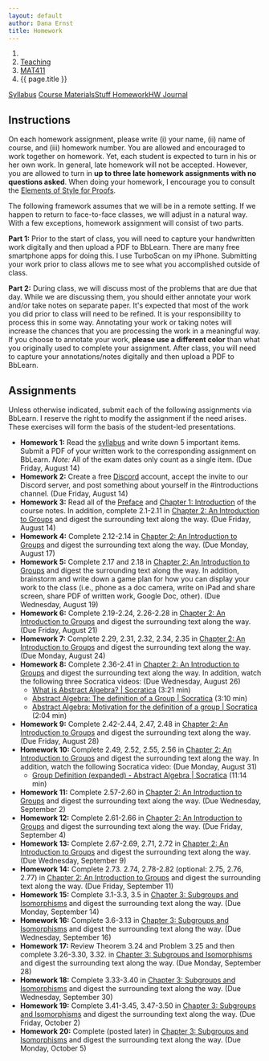 ```yaml
---
layout: default
author: Dana Ernst
title: Homework
---
```


<ol class="breadcrumb">
  <li><a href="/"><i class="fa fa-home"></i></a></li>
  <li><a href="/teaching/">Teaching</a></li>
  <li><a href="/teaching/mat411f20">MAT411</a></li>
  <li class="active">{{ page.title }}</li>
</ol>

<div class="row">
<div class="col-xs-12">
<div class="btn-group btn-group-justified">
<a class="btn btn-default btn-success" href="{{site.baseurl}}/teaching/mat411f20/syllabus/">Syllabus</a>
<a class="btn btn-default btn-primary" href="{{site.baseurl}}/teaching/mat411f20/materials/">
<span class="hidden-xs">Course Materials</span><span class="visible-xs">Stuff</span>
</a>
<a class="btn btn-default btn-warning" href="{{site.baseurl}}/teaching/mat411f20/homework/">
<span class="hidden-xs">Homework</span><span class="visible-xs">HW</span>
</a>
<a class="btn btn-default btn-info" href="{{site.baseurl}}/teaching/mat411f20/journal/">Journal</a>
</div>
</div>
</div>

## Instructions ##
On each homework assignment, please write (i) your name, (ii) name of course, and (iii) homework number. You are allowed and encouraged to work together on homework. Yet, each student is expected to turn in his or her own work. In general, late homework will not be accepted. However, you are allowed to turn in **up to three late homework assignments with no questions asked**. When doing your homework, I encourage you to consult the [Elements of Style for Proofs]({{site.baseurl}}/teaching/ElementsOfStyle.pdf).

The following framework assumes that we will be in a remote setting. If we happen to return to face-to-face classes, we will adjust in a natural way. With a few exceptions, homework assignment will consist of two parts.

**Part 1:** Prior to the start of class, you will need to capture your handwritten work digitally and then upload a PDF to BbLearn. There are many free smartphone apps for doing this. I use TurboScan on my iPhone. Submitting your work prior to class allows me to see what you accomplished outside of class.

**Part 2:** During class, we will discuss most of the problems that are due that day. While we are discussing them, you should either annotate your work and/or take notes on separate paper. It's expected that most of the work you did prior to class will need to be refined. It is your responsibility to process this in some way. Annotating your work or taking notes will increase the chances that you are processing the work in a meaningful way. If you choose to annotate your work, **please use a different color** than what you originally used to complete your assignment.  After class, you will need to capture your annotations/notes digitally and then upload a PDF to BbLearn.

## Assignments ##
Unless otherwise indicated, submit each of the following assignments via BbLearn. I reserve the right to modify the assignment if the need arises.  These exercises will form the basis of the student-led presentations.
<!-- The following assignments are due at the beginning of the indicated class meeting. However, most assignments will be collected at the end of the class meeting.  I reserve the right to modify the assignment if the need arises.  These exercises will form the basis of the student-led presentations.  Daily assignments will be graded on a $\checkmark$-system.  During class, **you are only allowed and encouraged to annotate your homework using the colored marker pens that I provide**. -->

- **Homework 1:** Read the [syllabus]({{site.baseurl}}/teaching/mat411f20/syllabus/) and write down 5 important items. Submit a PDF of your written work to the corresponding assignment on BbLearn. *Note:*  All of the exam dates only count as a single item.  (Due Friday, August 14)
- **Homework 2:** Create a free [Discord](http://discord.com) account, accept the invite to our Discord server, and post something about yourself in the #introductions channel. (Due Friday, August 14)
- **Homework 3:** Read all of the [Preface]({{site.baseurl}}/teaching/mat411f20/Preface.pdf) and [Chapter 1: Introduction]({{site.baseurl}}/teaching/mat411f20/Introduction.pdf) of the course notes.  In addition, complete 2.1-2.11 in [Chapter 2: An Introduction to Groups]({{site.baseurl}}/teaching/mat411f20/IntroGroups.pdf) and digest the surrounding text along the way. (Due Friday, August 14)
- **Homework 4:** Complete 2.12-2.14 in [Chapter 2: An Introduction to Groups]({{site.baseurl}}/teaching/mat411f20/IntroGroups.pdf) and digest the surrounding text along the way. (Due Monday, August 17)
- **Homework 5:** Complete 2.17 and 2.18 in [Chapter 2: An Introduction to Groups]({{site.baseurl}}/teaching/mat411f20/IntroGroups.pdf) and digest the surrounding text along the way. In addition, brainstorm and write down a game plan for how you can display your work to the class (i.e., phone as a doc camera, write on iPad and share screen, share PDF of written work, Google Doc, other). (Due Wednesday, August 19)
- **Homework 6:** Complete 2.19-2.24, 2.26-2.28 in [Chapter 2: An Introduction to Groups]({{site.baseurl}}/teaching/mat411f20/IntroGroups.pdf) and digest the surrounding text along the way. (Due Friday, August 21)
- **Homework 7:** Complete 2.29, 2.31, 2.32, 2.34, 2.35 in [Chapter 2: An Introduction to Groups]({{site.baseurl}}/teaching/mat411f20/IntroGroups.pdf) and digest the surrounding text along the way. (Due Monday, August 24)
- **Homework 8:** Complete 2.36-2.41 in [Chapter 2: An Introduction to Groups]({{site.baseurl}}/teaching/mat411f20/IntroGroups.pdf) and digest the surrounding text along the way. In addition, watch the following three Socratica videos: (Due Wednesday, August 26)
    - [What is Abstract Algebra? &#124; Socratica](https://www.youtube.com/watch?v=IP7nW_hKB7I&list=PLi01XoE8jYoi3SgnnGorR_XOW3IcK-TP6) (3:21 min)
    - [Abstract Algebra: The definition of a Group &#124; Socratica](https://www.youtube.com/watch?v=QudbrUcVPxk&list=PLi01XoE8jYoi3SgnnGorR_XOW3IcK-TP6&index=3) (3:10 min)
    - [Abstract Algebra: Motivation for the definition of a group &#124; Socratica](https://www.youtube.com/watch?v=yHq_yzYZV6U&list=PLi01XoE8jYoi3SgnnGorR_XOW3IcK-TP6&index=4) (2:04 min)
- **Homework 9:** Complete 2.42-2.44, 2.47, 2.48 in [Chapter 2: An Introduction to Groups]({{site.baseurl}}/teaching/mat411f20/IntroGroups.pdf) and digest the surrounding text along the way. (Due Friday, August 28)
- **Homework 10:** Complete 2.49, 2.52, 2.55, 2.56 in [Chapter 2: An Introduction to Groups]({{site.baseurl}}/teaching/mat411f20/IntroGroups.pdf) and digest the surrounding text along the way. In addition, watch the following Socratica video: (Due Monday, August 31)
    - [Group Definition (expanded) - Abstract Algebra &#124; Socratica](https://www.youtube.com/watch?v=g7L_r6zw4-c&list=PLi01XoE8jYoi3SgnnGorR_XOW3IcK-TP6&index=2) (11:14 min)
- **Homework 11:** Complete 2.57-2.60 in [Chapter 2: An Introduction to Groups]({{site.baseurl}}/teaching/mat411f20/IntroGroups.pdf) and digest the surrounding text along the way. (Due Wednesday, September 2)
- **Homework 12:** Complete 2.61-2.66 in [Chapter 2: An Introduction to Groups]({{site.baseurl}}/teaching/mat411f20/IntroGroups.pdf) and digest the surrounding text along the way. (Due Friday, September 4)
- **Homework 13:** Complete 2.67-2.69, 2.71, 2.72 in [Chapter 2: An Introduction to Groups]({{site.baseurl}}/teaching/mat411f20/IntroGroups.pdf) and digest the surrounding text along the way. (Due Wednesday, September 9)
- **Homework 14:** Complete 2.73. 2.74, 2.78-2.82 (optional: 2.75, 2.76, 2.77) in [Chapter 2: An Introduction to Groups]({{site.baseurl}}/teaching/mat411f20/IntroGroups.pdf) and digest the surrounding text along the way. (Due Friday, September 11)
- **Homework 15:** Complete 3.1-3.3, 3.5 in [Chapter 3: Subgroups and Isomorphisms]({{site.baseurl}}/teaching/mat411f20/SubgroupsIsomorphisms.pdf) and digest the surrounding text along the way. (Due Monday, September 14)
- **Homework 16:** Complete 3.6-3.13 in [Chapter 3: Subgroups and Isomorphisms]({{site.baseurl}}/teaching/mat411f20/SubgroupsIsomorphisms.pdf) and digest the surrounding text along the way. (Due Wednesday, September 16)
- **Homework 17:** Review Theorem 3.24 and Problem 3.25 and then complete 3.26-3.30, 3.32. in [Chapter 3: Subgroups and Isomorphisms]({{site.baseurl}}/teaching/mat411f20/SubgroupsIsomorphisms.pdf) and digest the surrounding text along the way. (Due Monday, September 28)
- **Homework 18:** Complete 3.33-3.40 in [Chapter 3: Subgroups and Isomorphisms]({{site.baseurl}}/teaching/mat411f20/SubgroupsIsomorphisms.pdf) and digest the surrounding text along the way. (Due Wednesday, September 30)
- **Homework 19:** Complete 3.41-3.45, 3.47-3.50 in [Chapter 3: Subgroups and Isomorphisms]({{site.baseurl}}/teaching/mat411f20/SubgroupsIsomorphisms.pdf) and digest the surrounding text along the way. (Due Friday, October 2)
- **Homework 20:** Complete (posted later) in [Chapter 3: Subgroups and Isomorphisms]({{site.baseurl}}/teaching/mat411f20/SubgroupsIsomorphisms.pdf) and digest the surrounding text along the way. (Due Monday, October 5)

<!-- - **Daily Homework 5:** Skim through [Appendix A: Elements of Style of Proof]({{site.baseurl}}/teaching/mat411f20/ElementsOfStyle.pdf) of the textbook. In addition, complete 2.12-2.14 in [Chapter 2: An Introduction to Groups]({{site.baseurl}}/teaching/mat411f20/IntroGroups.pdf) and digest the surrounding text along the way. (Due Friday, August 30)
- **Daily Homework 6:** Skim through [Appendix B: Fancy Mathematical Terms]({{site.baseurl}}/teaching/mat411f20/FancyMathematicalTerms.pdf) of the textbook. In addition, complete 2.17-2.21 in [Chapter 2: An Introduction to Groups]({{site.baseurl}}/teaching/mat411f20/IntroGroups.pdf) and digest the surrounding text along the way. (Due Wednesday, September 4)
- **Daily Homework 7:** Skim through [Appendix C: Definitions in Mathematics]({{site.baseurl}}/teaching/mat411f20/Definitions.pdf) of the textbook. Also, complete 2.22-2.24, 2.26-2.29, 2.31, 2.32 in [Chapter 2: An Introduction to Groups]({{site.baseurl}}/teaching/mat411f20/IntroGroups.pdf) and digest the surrounding text along the way. (Due Friday, September 6)
- **Daily Homework 8:** Complete 2.34-2.39 in [Chapter 2: An Introduction to Groups]({{site.baseurl}}/teaching/mat411f20/IntroGroups.pdf) and digest the surrounding text along the way. (Due Monday, September 9)
- **Daily Homework 9:** Complete 2.40-2.45 in [Chapter 2: An Introduction to Groups]({{site.baseurl}}/teaching/mat411f20/IntroGroups.pdf) and digest the surrounding text along the way. (Due Wednesday, September 11)
- **Daily Homework 10:** Complete 2.48, 2.49 in [Chapter 2: An Introduction to Groups]({{site.baseurl}}/teaching/mat411f20/IntroGroups.pdf) and digest the surrounding text along the way. (Due Friday, September 13)
- **Daily Homework 11:** Complete 2.51, 2.54-2.56 in [Chapter 2: An Introduction to Groups]({{site.baseurl}}/teaching/mat411f20/IntroGroups.pdf) and digest the surrounding text along the way. (Due Monday, September 16)
- **Daily Homework 12:** Complete 2.57-2.59 in [Chapter 2: An Introduction to Groups]({{site.baseurl}}/teaching/mat411f20/IntroGroups.pdf) and digest the surrounding text along the way. (Due Wednesday, September 18)
- **Daily Homework 13:** Complete 2.60-2.68 in [Chapter 2: An Introduction to Groups]({{site.baseurl}}/teaching/mat411f20/IntroGroups.pdf) and digest the surrounding text along the way. (Due Friday, September 20)
- **Daily Homework 14:** Complete 2.70-2.72 in [Chapter 2: An Introduction to Groups]({{site.baseurl}}/teaching/mat411f20/IntroGroups.pdf) and digest the surrounding text along the way. (Due Monday, September 23)
- **Daily Homework 15:** Complete 3.15, 3.16, 3.20, 3.22, 3.25 in [Chapter 3: Subgroups and Isomorphisms]({{site.baseurl}}/teaching/mat411f20/SubgroupsIsomorphisms.pdf) and digest the surrounding text along the way. (Due Friday, October 4)
- **Daily Homework 16:** Complete 3.26-3.30 in [Chapter 3: Subgroups and Isomorphisms]({{site.baseurl}}/teaching/mat411f20/SubgroupsIsomorphisms.pdf) and digest the surrounding text along the way. (Due Monday, October 7)
- **Daily Homework 17:** Complete 3.32, 3.33, 3.35-3.40 in [Chapter 3: Subgroups and Isomorphisms]({{site.baseurl}}/teaching/mat411f20/SubgroupsIsomorphisms.pdf) and digest the surrounding text along the way. (Due Wednesday, October 9)
- **Daily Homework 18:** Complete 3.41-3.45, 3.47-3.49 in [Chapter 3: Subgroups and Isomorphisms]({{site.baseurl}}/teaching/mat411f20/SubgroupsIsomorphisms.pdf) and digest the surrounding text along the way. (Due Friday, October 11)
- **Daily Homework 19:** Complete 3.50-3.57 in [Chapter 3: Subgroups and Isomorphisms]({{site.baseurl}}/teaching/mat411f20/SubgroupsIsomorphisms.pdf) and digest the surrounding text along the way. (Due Monday, October 14)
- **Daily Homework 20:** Complete 3.58-3.63 in [Chapter 3: Subgroups and Isomorphisms]({{site.baseurl}}/teaching/mat411f20/SubgroupsIsomorphisms.pdf) and digest the surrounding text along the way. (Due Wednesday, October 16)
- **Daily Homework 21:** Complete 3.64-3.66 and 4.1, 4.3, 4.4, 4.7, 4.12, 4.13 in [Chapter 3: Subgroups and Isomorphisms]({{site.baseurl}}/teaching/mat411f20/SubgroupsIsomorphisms.pdf) and [Chapter 4: Families of Groups]({{site.baseurl}}/teaching/mat411f20/Families.pdf). Be sure to skim the problems in Chapter 4 that I did not assign. (Due Friday, October 18)
- **Daily Homework 22:** Complete 4.20, 4.21, 4.23-4.29 in [Chapter 4: Families of Groups]({{site.baseurl}}/teaching/mat411f20/Families.pdf). Also, be sure to read and digest 4.15-4.19 (some of which appeared on the take-home portion of Exam 1). (Due Monday, October 21)
- **Daily Homework 23:** Complete 4.32, 4.33, 4.36-4.39 in [Chapter 4: Families of Groups]({{site.baseurl}}/teaching/mat411f20/Families.pdf). Also, be sure to read and digest 4.34 and 4.35. (Due Wednesday, October 23)
- **Daily Homework 24:** Complete 4.40-4.47 in [Chapter 4: Families of Groups]({{site.baseurl}}/teaching/mat411f20/Families.pdf). (Due Friday, October 25)
- **Daily Homework 25:** Complete 4.49-4.53 in [Chapter 4: Families of Groups]({{site.baseurl}}/teaching/mat411f20/Families.pdf). (Due Monday, October 28)
- **Daily Homework 26:** Read/skim 4.54, 4.55-4.57, 4.60-4.66 and then complete 4.68, 4.69, 4.71-4.77 in [Chapter 4: Families of Groups]({{site.baseurl}}/teaching/mat411f20/Families.pdf). (Due Wednesday, October 30)
- **Daily Homework 27:** Complete 4.78-4.84 in [Chapter 4: Families of Groups]({{site.baseurl}}/teaching/mat411f20/Families.pdf). (Due Friday, November 1)
- **Daily Homework 28:** Complete 4.85-4.96 in [Chapter 4: Families of Groups]({{site.baseurl}}/teaching/mat411f20/Families.pdf). (Due Monday, November 4)
- **Daily Homework 29:** Read/skim 6.1, 6.3-6.8 and complete 6.2, 6.9-6.14 in [Chapter 6: Products and Quotients of Groups]({{site.baseurl}}/teaching/mat411f20/ProductsQuotients.pdf). (Due Wednesday, November 20)
- **Daily Homework 30:** Read/skim 6.16, 6.17, 6.19, 6.20, 6.24 and complete 6.15, 6.18, 6.21, 6.22, 6.23, 6.25, 6.26 in [Chapter 6: Products and Quotients of Groups]({{site.baseurl}}/teaching/mat411f20/ProductsQuotients.pdf). (Due Friday, November 22)
- **Daily Homework 31:** Read/skim 6.30, 6.31, 6.32, 6.37, 6.38 and complete 6.27, 6.28, 6.29, 6.33, 6.34, 6.35, 6.36, 6.39, 6.40 in [Chapter 6: Products and Quotients of Groups]({{site.baseurl}}/teaching/mat411f20/ProductsQuotients.pdf). (Due Monday, November 25)
- **Daily Homework 32:** Read/skim 7.1, 7.3-7.8, 7.11, 7.12, 7.14 and complete 7.2, 7.9, 7.10, 7.13, 7.14, 7.16, 7.19 in [Chapter 7: Homomorphisms and the Isomorphism Theorems]({{site.baseurl}}/teaching/mat411f20/Homomorphisms.pdf). (Due Wednesday, November 27)
- **Daily Homework 33:** Complete 8.9, 8.11, 8.15-8.17 in [Chapter 8: An Introduction to Rings]({{site.baseurl}}/teaching/mat411f20/Rings.pdf). (Due Wednesday, December 4)
- **Daily Homework 34:** Complete 8.33, 8.36(a)(b), 8.38, 8.39 in [Chapter 8: An Introduction to Rings]({{site.baseurl}}/teaching/mat411f20/Rings.pdf). (Due Friday, December 6) -->

<!-- ## Weekly Homework ##
For most of the assignments below, you will be required to submit 2-3 formally written proofs. You are required to type your submission using LaTeX (see below).
<!-- For most of the assignments below, you will be required to submit 2-3 formally written proofs. You are required to type your submission using LaTeX (see below).  You can either submit a hardcopy of your assignment or email me the PDF of your completed work. If you email me the PDF, please name your file as <code>WeeklyX-LastName.pdf</code>, where <code>X</code> is the number of the assignment and <code>LastName</code> is your last name.  Notice there are no spaces in the filename.

- **Weekly Homework 1:** Coming soon.

- **Weekly Homework 1:** Read <a href="https://www.scientificamerican.com/article/the-secret-to-raising-smart-kids1/">The Secret to Raising Smart Kids</a> by <a href="https://en.wikipedia.org/wiki/Carol_Dweck/">Carol Dweck</a> and <a href="https://www.turnaroundusa.org/7-things-growth-mindset-is-not/">7 Things Growth Mindset is Not</a>. Write a one-page summary/reflection about the article. For this assignment, I suggest you use the template on <a href="https://www.overleaf.com/">Overleaf</a> found <a href="https://www.overleaf.com/latex/templates/weekly-homework-1-for-reflection-on-the-secret-to-raising-smart-kids/wsqscmkyzrsr">here</a> instead of using the "Start your homework in Overleaf" link below. (Due Thursday, September 5 by 8PM)
- **Weekly Homework 2:** Prove **two** of Theorems 2.29, 2.37, 2.39, 2.41, 2.42. You must type up your proofs using LaTeX.  I suggest you use my Overleaf template, which you can access by clicking the "Start your homework in Overleaf" link below. (Due Friday, September 13 by 8PM)
- **Weekly Homework 3:** Prove **two** of Theorems 2.44, 2.45, 2.48(a), 2.48(b). You must type up your proofs using LaTeX.  (Due Thursday, September 19 by 8PM)
- **Weekly Homework 4:** Prove **two** of Theorems 2.75, 2.76, 2.78, 3.19, 3.21. You must type up your proofs using LaTeX.  (Due Thursday, October 10 by 8PM)
- **Weekly Homework 5:** Suppose $\phi:G_1\to G_2$ is a function between two groups that satisfies the homomorphic property (but may or may not be 1-1 or onto).  Prove that the set $\ker(\phi):=\\{g\in G_1\mid\phi(g)=e_2\\}$, (where $e_1$ and $e_2$ are the identities of $G_1$ and $G_2$, respectively) is a subgroup of $G_1$. You must type up your proofs using LaTeX.  (Due Thursday, October 17 by 8PM)
- **Weekly Homework 6:** Prove **two** of Theorems 3.51, 3.52, 3.53, 3.54, 3.60, 3.64. You must type up your proofs using LaTeX.  (Due Thursday, October 24 by 8PM)
- **Weekly Homework 7:** Prove **one** of Theorems 4.24, 4.28, 4.32, 4.42. You must type up your proofs using LaTeX.  (Due Thursday, October 31 by 8PM)

## Using LaTeX for Weekly Homework ##
You are required to use LaTeX to type up your Weekly Homework assignments. The easiest way to get started with LaTeX is to use an online editor.  I recommend using [Overleaf](https://overleaf.com), but there are other options.  The good folks over at Overleaf have preloaded my homework template, so to get started, all you need to do is click the link below and then click on "Open as Template". Be sure to update your name and the course title.

<center>
<a href="https://www.overleaf.com/latex/templates/weekly-homework-x/cbpdxbqknrvq" class="btn btn-primary btn-lg" role="button">Start your homework in Overleaf</a>
</center>

<br> -->
